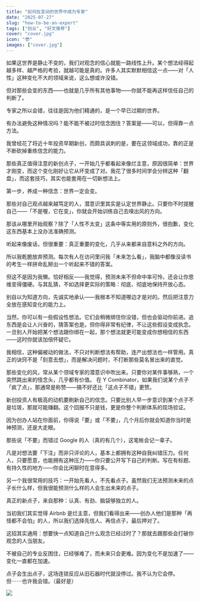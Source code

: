 ```yaml
---
title: "如何在变动的世界中成为专家"
date: "2025-07-27"
slug: "how-to-be-an-expert"
tags: ["创业", "好文推荐"]
cover: "cover.jpg"
icon: "😎"
images: ["cover.jpg"]
---
```

如果这世界是静止不变的，我们对观念的信心就能一路线性上升。某个想法经得起越多样、越严格的考验，就越可能是真的。许多人其实默默相信这一点——对「人性」这种变化不大的领域来说，这么想或许没错。



但对那些会变的东西——也就是几乎所有其他事物——你就不能再这样信任自己的判断了。



专家之所以会错，往往是因为他们精通的，是一个早已过期的世界。



有办法避免这种情况吗？能不能不被过时信念困住？答案是——可以，但得靠一点方法。



我曾经花了将近十年投资早期新创，而颇具讽刺的是，要在这领域成功，靠的正是不断砍掉重练信念的能力。



那些真正值得注意的新创点子，一开始几乎都看起来像烂主意，原因很简单：世界才刚变，而这个变化刚好让它从坏变成了对。我花了很多时间学会分辨这种「翻盘」，而这套技巧，其实也能套用在一切新想法上。



第一步，养成一种信念：世界一定会变。



那些对自己观点越来越笃定的人，潜意识里其实是认定世界静止。只要你不时提醒自己——「不是喔，它在变」，你就会开始训练自己去嗅出风的方向。



那该从哪里开始观察？除了「人性不太变」这条中等实用的原则外，很抱歉，变化这东西基本上没办法准确预测。



听起来像废话，但很重要：真正重要的变化，几乎从来都来自意料之外的方向。



所以我乾脆放弃预测。每次有人在访问里问我「未来怎么看」，我脑中都像没读书的考生一样拼命乱掰出一个听起来不错的答案。



但这不是因为我懒。恰好相反——我觉得，预测未来不但命中率可怜，还会让你思维变得僵硬。与其乱猜，不如选择更实际的策略：彻底、彻底地保持开放心态。



别自以为知道方向，先诚实地承认——我根本不知道哪边才是对的。然后把注意力全放在感知变化的能力上。



当然，你可以有一些假设性想法。它们会稍微绑住你没错，但也会驱动你前进。追东西是会让人兴奋的，猜答案也是。但你得非常有纪律，不让这些假设变成执念。
一旦别人开始把某个想法跟你绑在一起，那个想法就更可能变成你想相信的东西——这时你就该加倍怀疑它。



我相信，这种偏被动的做法，不只对判断想法有帮助，连产出想法也一样管用。真正的诀窍不是「刻意去想」，而是解决问题时，不打断那些莫名冒出来的直觉。



那些变化的风，常从某个领域专家的潜意识中吹出来。只要你对某件事够熟，一个突然跳出来的怪念头，几乎都有价值。
在 Y Combinator，如果我们说某个点子「疯了点」，那通常是称赞——搞不好还比「这点子不错」更赞。



新创投资人有极高的动机要刷新自己的信念。只要比别人早一步意识到某个点子不是垃圾，那就可能赚翻。这个回报不只是钱，更是你整个判断体系的现场验证。



因为创办人站在你面前，你得说「要」或「不要」，几个月后你就会知道你当时是神预测，还是大走眼。



那些说「不要」而错过 Google 的人（真的有几个），这笔帐会记一辈子。



凡是对想法要「下注」而非只评论的人，基本上都拥有这种自我纠错压力。任何人，只要愿意，也能拥有这种压力——你只要公开写下自己的判断。写在有标题、有持久性的地方——你会比闲聊时在意得多。



另一个我很常用的技巧：一开始先看人，不先看点子。虽然我们无法预测未来的点子长什么样，但我很能预测什么样的人会生出未来的点子。



真正的新点子，来自那种：认真、有劲、脑袋够独立的人。



当初我们其实觉得 Airbnb 是烂主意，但我们看得出来——创办人他们是那种「再怪都不会怕」的人，所以我们选择先信人、再信点子，最后押对了。



这招其实通用：想要快一点知道自己什么观念已经过时了？那就去跟那些会打破你观念的人当朋友。



不被自己的专业反困住，已经够难了，而未来只会更难。因为变化不是加速了——变化一直都在加速。



点子会生出点子，这场连锁反应从旧石器时代就没停过。我不认为它会停。
但⋯⋯也许我会错。（最好是）




![](https://prod-files-secure.s3.us-west-2.amazonaws.com/112d0858-5090-4d34-a606-b75eb8d65fd2/46476355-9cf3-4e99-9b7a-3531bc426380/1000202064.png?X-Amz-Algorithm=AWS4-HMAC-SHA256&X-Amz-Content-Sha256=UNSIGNED-PAYLOAD&X-Amz-Credential=ASIAZI2LB4662B7OTYRG%2F20251021%2Fus-west-2%2Fs3%2Faws4_request&X-Amz-Date=20251021T203533Z&X-Amz-Expires=3600&X-Amz-Security-Token=IQoJb3JpZ2luX2VjEGQaCXVzLXdlc3QtMiJIMEYCIQDbYJLJ0HH5SK4vgUr%2FkFFL0szZ%2FeD2pZdN27B2UyPanwIhAPjbEdLZXwkVRPQBESMZkvZpb%2BUNbmqlfmpgv1BsrqsdKv8DCB0QABoMNjM3NDIzMTgzODA1IgwFYSAbd0NWF9W%2BdHgq3ANjzrlLAlwh8ECj7%2F3DAuctQegUgg7vSfEwHmFG5aYtkzUpeGZUt3b3E0gHP5jXO28f88FR88Xeww2tiehWRVsz4rT2y0c4TXPT6ie8S4uUCxLfuRKnTiVE%2FVmYucZMu9C%2F9d3JUx0nD1VbOwN4cb%2Fa9yd7YNLs1ei8nicylVRsDa%2BKHacLSyVgOiYMUmxHkWymDe1eYQItpJHxwLzqEnnvzmrw%2F8SbtdZZgHgwajun1bZh7IttVjYeZH5GfmnilVM1MevpuHRjgH0Jj%2FChnz1Z1RsfqPcvDS6%2FuXTYKFqEH6%2BNGPI8czS4Mray8AO%2FKkiePGP3I5cPiwEmwznk3m5pQCVrVGvb%2F7XZt%2FTIPApEei978Z5Y6HwnrFieoa8o0vE%2BTJd%2FEb81nRRCWHJzKlY2uRYFIRuL8Xsp%2BZ5Fs5YcPj0J1HltyqsNUY6brpYs47DWOTvfQl6eZURbKtFd9wEFS9M1ztFItmKBXix%2FddTOMi6JJ1W%2BMOFmz%2FWTUhJoBdpDBFp72t3kw2lCeAOfIALgIWtLhqf5chTTzVQXhXXoRhxMaqgogTJxnikzz0VAruTyX18oBqk0dGg4J0Agb4QUc6Ytf%2BvnvGl3OTRKiEo7wyGAMl691Vayvg43vDC41N%2FHBjqkAa1UjFdhmNykaeD7oE8mCe35N4%2BHqsfjISiOMmjyj5%2FkCdSJ9L21B%2FmRAB8%2F%2Fs3mH6fEjITGjHLFh6669%2B1Mxo5A0%2BBJDWQjpI8zAhWi5s03BZg1GE2Sy7cJbknNtW0lSjQKTckNL6yqcd2WKlfYl17a96GoOM8c0Xi9qkARAesyxhP2kBb23IJVcCwmk6L5i7kXFSd4rOfd1JzYDLpeb45Ahi4L&X-Amz-Signature=7b27cae1ac73599576ba1ae2d4211d547db54440d55f3d6f596c6a3ced0f4e08&X-Amz-SignedHeaders=host&x-amz-checksum-mode=ENABLED&x-id=GetObject)

